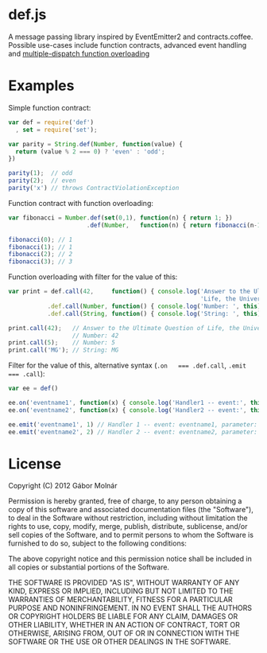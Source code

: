 def.js
======
A message passing library inspired by EventEmitter2 and contracts.coffee.
Possible use-cases include function contracts, advanced event handling and
[multiple-dispatch function overloading](http://en.wikipedia.org/wiki/Multiple_dispatch)

Examples
========
Simple function contract:

```javascript
var def = require('def')
  , set = require('set');

var parity = String.def(Number, function(value) {
  return (value % 2 === 0) ? 'even' : 'odd';
})

parity(1);  // odd
parity(2);  // even
parity('x') // throws ContractViolationException
```

Function contract with function overloading:

```javascript
var fibonacci = Number.def(set(0,1), function(n) { return 1; })
                      .def(Number,   function(n) { return fibonacci(n-1) + fibonacci(n-2); });

fibonacci(0); // 1
fibonacci(1); // 1
fibonacci(2); // 2
fibonacci(3); // 3
```

Function overloading with filter for the value of this:

```javascript
var print = def.call(42,     function() { console.log('Answer to the Ultimate Question of ' +
                                                      'Life, the Universe, and Everything'); }
           .def.call(Number, function() { console.log('Number: ', this); })
           .def.call(String, function() { console.log('String: ', this); })

print.call(42);   // Answer to the Ultimate Question of Life, the Universe, and Everything
                  // Number: 42
print.call(5);    // Number: 5
print.call('MG'); // String: MG
```

Filter for the value of this, alternative syntax (`.on   === .def.call`, `.emit === .call`):

```javascript
var ee = def()

ee.on('eventname1', function(x) { console.log('Handler1 -- event:', this, ', parameter:', x); });
ee.on('eventname2', function(x) { console.log('Handler2 -- event:', this, ', parameter:', x); })

ee.emit('eventname1', 1) // Handler 1 -- event: eventname1, parameter: 1
ee.emit('eventname2', 2) // Handler 2 -- event: eventname2, parameter: 2
```

License
=======
Copyright (C) 2012 Gábor Molnár

Permission is hereby granted, free of charge, to any person obtaining a copy of
this software and associated documentation files (the "Software"), to deal in
the Software without restriction, including without limitation the rights to
use, copy, modify, merge, publish, distribute, sublicense, and/or sell copies
of the Software, and to permit persons to whom the Software is furnished to do
so, subject to the following conditions:

The above copyright notice and this permission notice shall be included in all
copies or substantial portions of the Software.

THE SOFTWARE IS PROVIDED "AS IS", WITHOUT WARRANTY OF ANY KIND, EXPRESS OR
IMPLIED, INCLUDING BUT NOT LIMITED TO THE WARRANTIES OF MERCHANTABILITY,
FITNESS FOR A PARTICULAR PURPOSE AND NONINFRINGEMENT. IN NO EVENT SHALL THE
AUTHORS OR COPYRIGHT HOLDERS BE LIABLE FOR ANY CLAIM, DAMAGES OR OTHER
LIABILITY, WHETHER IN AN ACTION OF CONTRACT, TORT OR OTHERWISE, ARISING FROM,
OUT OF OR IN CONNECTION WITH THE SOFTWARE OR THE USE OR OTHER DEALINGS IN THE
SOFTWARE.

